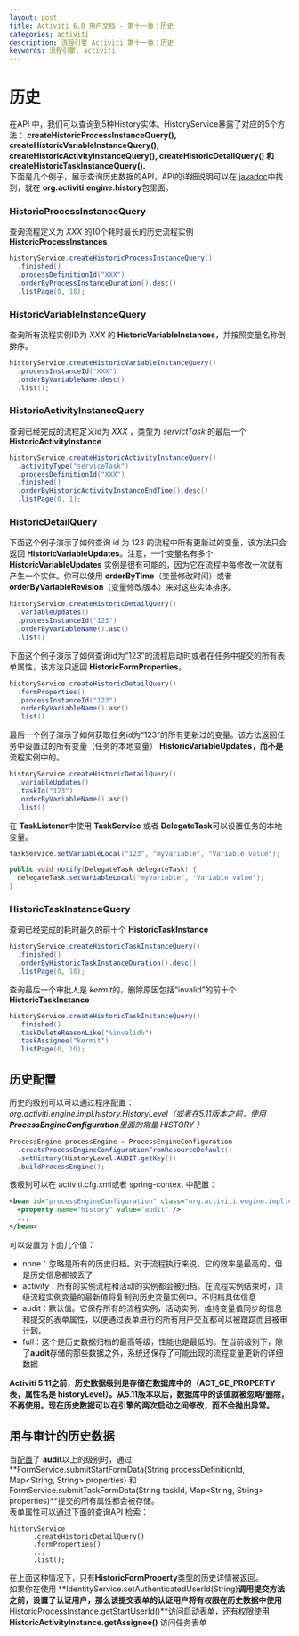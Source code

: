 ```yaml
---
layout: post
title: Activiti 6.0 用户文档 - 第十一章：历史
categories: activiti
description: 流程引擎 Activiti 第十一章：历史
keywords: 流程引擎, activiti
---
```

# 历史
在API 中，我们可以查询到5种History实体。HistoryService暴露了对应的5个方法： **createHistoricProcessInstanceQuery(), createHistoricVariableInstanceQuery(), createHistoricActivityInstanceQuery(), createHistoricDetailQuery() 和 createHistoricTaskInstanceQuery().**  
下面是几个例子，展示查询历史数据的API，API的详细说明可以在 [javadoc](http://activiti.org/javadocs/index.html)中找到，就在 **org.activiti.engine.history**包里面。
### HistoricProcessInstanceQuery
查询流程定义为 *XXX* 的10个耗时最长的历史流程实例 **HistoricProcessInstances**
```java
historyService.createHistoricProcessInstanceQuery()
  .finished()
  .processDefinitionId("XXX")
  .orderByProcessInstanceDuration().desc()
  .listPage(0, 10);
```
### HistoricVariableInstanceQuery
查询所有流程实例ID为 *XXX* 的 **HistoricVariableInstances**，并按照变量名称倒排序。  
```java
historyService.createHistoricVariableInstanceQuery()
  .processInstanceId("XXX")
  .orderByVariableName.desc()
  .list();
```
### HistoricActivityInstanceQuery
查询已经完成的流程定义id为 *XXX* ，类型为 *servictTask* 的最后一个**HistoricActivityInstance**
```java
historyService.createHistoricActivityInstanceQuery()
  .activityType("serviceTask")
  .processDefinitionId("XXX")
  .finished()
  .orderByHistoricActivityInstanceEndTime().desc()
  .listPage(0, 1);
```
### HistoricDetailQuery
下面这个例子演示了如何查询 id 为 123 的流程中所有更新过的变量，该方法只会返回 **HistoricVariableUpdates**。注意，一个变量名有多个 **HistoricVariableUpdates** 实例是很有可能的，因为它在流程中每修改一次就有产生一个实体。你可以使用 **orderByTime**（变量修改时间）或者**orderByVariableRevision**（变量修改版本）来对这些实体排序。
```java
historyService.createHistoricDetailQuery()
  .variableUpdates()
  .processInstanceId("123")
  .orderByVariableName().asc()
  .list()
```
下面这个例子演示了如何查询id为“123”的流程启动时或者在任务中提交的所有表单属性，该方法只返回 **HistoricFormProperties**。
```java
historyService.createHistoricDetailQuery()
  .formProperties()
  .processInstanceId("123")
  .orderByVariableName().asc()
  .list()
```
最后一个例子演示了如何获取任务id为“123”的所有更新过的变量。该方法返回任务中设置过的所有变量（任务的本地变量） **HistoricVariableUpdates**，**而不是**流程实例中的。
```java
historyService.createHistoricDetailQuery()
  .variableUpdates()
  .taskId("123")
  .orderByVariableName().asc()
  .list()
```
在 **TaskListener**中使用 **TaskService** 或者 **DelegateTask**可以设置任务的本地变量。
```java
taskService.setVariableLocal("123", "myVariable", "Variable value");
```
```java
public void notify(DelegateTask delegateTask) {
  delegateTask.setVariableLocal("myVariable", "Variable value");
}
```
### HistoricTaskInstanceQuery
查询已经完成的耗时最久的前十个 **HistoricTaskInstance**
```java
historyService.createHistoricTaskInstanceQuery()
  .finished()
  .orderByHistoricTaskInstanceDuration().desc()
  .listPage(0, 10);
```
查询最后一个审批人是 *kermit*的，删除原因包括“invalid”的前十个**HistoricTaskInstance**
```java
historyService.createHistoricTaskInstanceQuery()
  .finished()
  .taskDeleteReasonLike("%invalid%")
  .taskAssignee("kermit")
  .listPage(0, 10);
```
## 历史配置
历史的级别可以可以通过程序配置：*org.activiti.engine.impl.history.HistoryLevel（或者在5.11版本之前，使用 **ProcessEngineConfiguration**里面的常量 HISTORY ）*
```java
ProcessEngine processEngine = ProcessEngineConfiguration
  .createProcessEngineConfigurationFromResourceDefault()
  .setHistory(HistoryLevel.AUDIT.getKey())
  .buildProcessEngine();
```
该级别可以在 activiti.cfg.xml或者 spring-context 中配置：
```xml
<bean id="processEngineConfiguration" class="org.activiti.engine.impl.cfg.StandaloneInMemProcessEngineConfiguration">
  <property name="history" value="audit" />
  ...
</bean>
```
可以设置为下面几个值：
- none：忽略是所有的历史归档。对于流程执行来说，它的效率是最高的，但是历史信息都被丢了
- activity：所有的实例流程和活动的实例都会被归档。在流程实例结束时，顶级流程实例变量的最新值将复制到历史变量实例中。不归档具体信息
- audit：默认值。它保存所有的流程实例，活动实例，维持变量值同步的信息和提交的表单属性，以便通过表单进行的所有用户交互都可以被跟踪而且被审计到。
- full：这个是历史数据归档的最高等级，性能也是最低的。在当前级别下，除了**audit**存储的那些数据之外，系统还保存了可能出现的流程变量更新的详细数据

**Activiti 5.11之前，历史数据级别是存储在数据库中的（ACT_GE_PROPERTY表，属性名是 historyLevel）。从5.11版本以后，数据库中的该值就被忽略/删除，不再使用。现在历史数据可以在引擎的两次启动之间修改，而不会抛出异常。**
## 用与审计的历史数据
当[配置](https://www.activiti.org/userguide/#historyConfig)了 **audit**以上的级别时，通过 **FormService.submitStartFormData(String processDefinitionId, Map<String, String> properties) 和 FormService.submitTaskFormData(String taskId, Map<String, String> properties)**提交的所有属性都会被存储。  
表单属性可以通过下面的查询API 检索：
```
historyService
      .createHistoricDetailQuery()
      .formProperties()
      ...
      .list();
```
在上面这种情况下，只有**HistoricFormProperty**类型的历史详情被返回。  
如果你在使用 **IdentityService.setAuthenticatedUserId(String)**调用提交方法之前，设置了认证用户，那么该提交表单的认证用户将有权限在历史数据中使用**HistoricProcessInstance.getStartUserId()**访问启动表单，还有权限使用 **HistoricActivityInstance.getAssignee()** 访问任务表单
